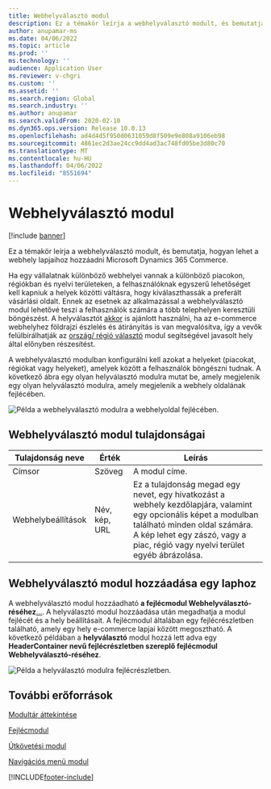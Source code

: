```yaml
---
title: Webhelyválasztó modul
description: Ez a témakör leírja a webhelyválasztó modult, és bemutatja, hogyan lehet a webhely lapjaihoz hozzáadni Microsoft Dynamics 365 Commerce.
author: anupamar-ms
ms.date: 04/06/2022
ms.topic: article
ms.prod: ''
ms.technology: ''
audience: Application User
ms.reviewer: v-chgri
ms.custom: ''
ms.assetid: ''
ms.search.region: Global
ms.search.industry: ''
ms.author: anupamar
ms.search.validFrom: 2020-02-10
ms.dyn365.ops.version: Release 10.0.13
ms.openlocfilehash: ad4d4d5f950d0631059d8f509e9e808a9106eb98
ms.sourcegitcommit: 4861ec2d3ae24cc9dd4ad3ac748fd05be3d80c70
ms.translationtype: MT
ms.contentlocale: hu-HU
ms.lasthandoff: 04/06/2022
ms.locfileid: "8551694"
---
```

# <a name="site-picker-module"></a>Webhelyválasztó modul

[!include [banner](includes/banner.md)]

Ez a témakör leírja a webhelyválasztó modult, és bemutatja, hogyan lehet a webhely lapjaihoz hozzáadni Microsoft Dynamics 365 Commerce.

Ha egy vállalatnak különböző webhelyei vannak a különböző piacokon, régiókban és nyelvi területeken, a felhasználóknak egyszerű lehetőséget kell kapniuk a helyek közötti váltásra, hogy kiválaszthassák a preferált vásárlási oldalt. Ennek az esetnek az alkalmazással a webhelyválasztó modul lehetővé teszi a felhasználók számára a több telephelyen keresztüli böngészést. A helyválasztót [akkor](geo-detection-redirection.md) is ajánlott használni, ha az e-commerce webhelyhez földrajzi észlelés és átirányítás is van megvalósítva, így a vevők felülbírálhatják az [ország/ régió választó](country-region-picker-module.md) modul segítségével javasolt hely által előnyben részesítést. 

A webhelyválasztó modulban konfigurálni kell azokat a helyeket (piacokat, régiókat vagy helyeket), amelyek között a felhasználók böngészni tudnak. A következő ábra egy olyan helyválasztó modulra mutat be, amely megjelenik egy olyan helyválasztó modulra, amely megjelenik a webhely oldalának fejlécében.

![Példa a webhelyválasztó modulra a webhelyoldal fejlécében.](./media/ecommerce-sitepicker.PNG)

## <a name="site-picker-module-properties"></a>Webhelyválasztó modul tulajdonságai

| Tulajdonság neve | Érték                 | Leírás |
|---------------|-----------------------|-------------|
| Címsor       | Szöveg                  | A modul címe. |
| Webhelybeállítások  | Név, kép, URL      | Ez a tulajdonság megad egy nevet, egy hivatkozást a webhely kezdőlapjára, valamint egy opcionális képet a modulban található minden oldal számára. A kép lehet egy zászó, vagy a piac, régió vagy nyelvi terület egyéb ábrázolása. |

## <a name="add-a-site-picker-module-to-a-page"></a>Webhelyválasztó modul hozzáadása egy laphoz

A webhelyválasztó modul hozzáadható **a fejlécmodul Webhelyválasztó-réséhez**[...](author-header-module.md). A helyválasztó modul hozzáadása után megadhatja a modul fejlécét és a hely beállításait. A fejlécmodul általában egy fejlécrészletben található, amely egy hely e-commerce lapjai között megosztható. A következő példában a **helyválasztó** modul hozzá lett adva egy **HeaderContainer nevű fejlécrészletben szereplő fejlécmodul Webhelyválasztó-réséhez**.

![Példa a helyválasztó modulra fejlécrészletben.](./media/ecommerce-sitepicker-2.png)

## <a name="additional-resources"></a>További erőforrások

[Modultár áttekintése](starter-kit-overview.md)

[Fejlécmodul](author-header-module.md)

[Útkövetési modul](add-breadcrumb.md)

[Navigációs menü modul](nav-menu-module.md)


[!INCLUDE[footer-include](../includes/footer-banner.md)]
